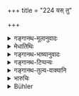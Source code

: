 +++
title = "224 यस् तु"

+++

<details><summary>गङ्गानथ-मूलानुवादः</summary>

If a man gives a defective damsel, without mentioning the defects, he should be punished by the king himself with a fine of ninety-six ‘paṇas.’—(221)
</details>

<details><summary>मेधातिथिः</summary>

या कन्या दोषैर् युक्ता सा च दात्रा वराय नाख्यायते न प्रकाश्यत एवम् एव दीयते, तत्र दातुर् दण्डो विदिते राज्ञा कार्यः । **स्वयं**ग्रहणम् आदरर्थम् । कन्यादोषाश् च धर्मप्रजासामर्थ्यविघातहेतवः, क्षयो व्याधिर् मैथुनसंबन्धश् च । "नोन्मत्ताया" (म्ध् ८.२०५) इत्य् एतत्प्रकरणोक्तो दण्डो ऽयं वा ॥ ८.२२४ ॥
</details>

<details><summary>गङ्गानथ-भाष्यानुवादः</summary>

When a maiden happens to be defective, but she is not described as being so, to the bridegroom, and is given to him without disclosing her defects,—then, on these becoming known, the king shall punish the giver.

The term ‘*himself*’ is meant to indicate the gravity of the offence.

Such circumstances in connection with the girl as may be detrimental to morality, to progeny, and to capacity in general are to be regarded as her ‘*defects*’; *e.g*., such diseases as consumption and the like, loss of virginity and so forth.

The punishment in this case is to be cither what is laid down in the present text, or that prescribed above, under 205.—(221)
</details>

<details><summary>गङ्गानथ-टिप्पन्यः</summary>

This verse is quoted in ‘*Vyavahāra-Bālambhaṭṭī*’ (p. 1019).
</details>

<details><summary>गङ्गानथ-तुल्य-वाक्यानि</summary>

*Yājñavalkya* (1.66).—‘If a man gives a girl in marriage without
proclaiming her blemish, he should he lined the highest amercement.’

*Nārada* (Aparārka, p 95).—(Same as Manu, but reading
‘*Purvasāhasachoditam*’ for ‘*ṣaṇṇavatim paṇān*’).

*Arthaśāstra* (p. 92).—‘In the case of marriages, for the three higher
castes, there can he rescission before the Hand-joining ceremony; for
the Śūdra, before intercourse has taken place. Even after the
Hand-joining ceremony has been performed, the marriage can be revoked if
the girl is discovered to have serious defects; hut marriage can never
he revoked after the birth of children. If the father gives away the
girl without proclaiming any serious defects that she may have, he
should be lined 96 *Paṇas*, and he should he made to return the fee or
the dowry that he may have received for the girl.’

*Nārada* (12.33).—‘When a man gives a maiden in marriage who has a
secret blemish, without making the blemish known, the King shall visit
him with the gravest punishment.’
</details>

<details><summary>भारुचिः</summary>

धर्मप्रजानिरोधिना रोगेण गृहीता स्पृष्टमैथुना वा दोषवती । ताम् **अनाख्याय दोषवतीं** प्रयच्छतो दण्डः, "नोन्मत्ताया" इति पूर्वोक्तश्लोकेनैव गतार्थो, यतः वयम् अत्र नाधीयामहे । अथ वानुवादपक्षः केनचित् कारणेन तस्यास्य च शक्यते दर्शयितुम्, यतो युक्तम् अध्ययनम् [इहापि ॥ ८.२२३ ॥
</details>

<details><summary>Bühler</summary>

224	But the king himself shall impose a fine of ninety-six panas on him who gives a blemished damsel (to a suitor) without informing (him of the blemish).
</details>
